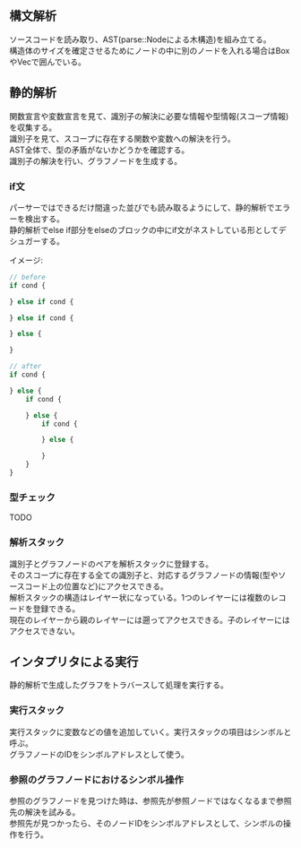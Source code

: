 ## 構文解析
ソースコードを読み取り、AST(parse::Nodeによる木構造)を組み立てる。  
構造体のサイズを確定させるためにノードの中に別のノードを入れる場合はBoxやVecで囲んでいる。

## 静的解析
関数宣言や変数宣言を見て、識別子の解決に必要な情報や型情報(スコープ情報)を収集する。  
識別子を見て、スコープに存在する関数や変数への解決を行う。  
AST全体で、型の矛盾がないかどうかを確認する。  
識別子の解決を行い、グラフノードを生成する。

### if文
パーサーではできるだけ間違った並びでも読み取るようにして、静的解析でエラーを検出する。  
静的解析でelse if部分をelseのブロックの中にif文がネストしている形としてデシュガーする。

イメージ:
```ts
// before
if cond {

} else if cond {

} else if cond {

} else {

}

// after
if cond {

} else {
	if cond {

	} else {
		if cond {

		} else {

		}
	}
}
```

### 型チェック
TODO

### 解析スタック
識別子とグラフノードのペアを解析スタックに登録する。  
そのスコープに存在する全ての識別子と、対応するグラフノードの情報(型やソースコード上の位置など)にアクセスできる。  
解析スタックの構造はレイヤー状になっている。1つのレイヤーには複数のレコードを登録できる。  
現在のレイヤーから親のレイヤーには遡ってアクセスできる。子のレイヤーにはアクセスできない。

## インタプリタによる実行
静的解析で生成したグラフをトラバースして処理を実行する。  

### 実行スタック
実行スタックに変数などの値を追加していく。実行スタックの項目はシンボルと呼ぶ。  
グラフノードのIDをシンボルアドレスとして使う。

### 参照のグラフノードにおけるシンボル操作
参照のグラフノードを見つけた時は、参照先が参照ノードではなくなるまで参照先の解決を試みる。  
参照先が見つかったら、そのノードIDをシンボルアドレスとして、シンボルの操作を行う。
